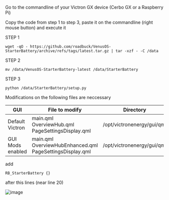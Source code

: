 Go to the commandline of your Victron GX device (Cerbo GX or a Raspberry Pi)

Copy the code from step 1 to step 3, paste it on the commandline (right mouse button) and execute it

STEP 1
```
wget -qO - https://github.com/roadbuck/VenusOS-StarterBattery/archive/refs/tags/latest.tar.gz | tar -xzf - -C /data
```
STEP 2
```
mv /data/VenusOS-StarterBattery-latest /data/StarterBattery
```
STEP 3
```
python /data/StarterBattery/setup.py
```
Modifications on the following files are neccessary

| GUI | File to modify | Directory |
| --- | --- | --- |
| Default Victron | main.qml<br>OverviewHub.qml<br>PageSettingsDisplay.qml | /opt/victronenergy/gui/qml |
| GUI Mods enabled | main.qml<br>OverviewHubEnhanced.qml<br>PageSettingsDisplay.qml | /opt/victronenergy/gui/qml |

add 
```
RB_StarterBattery {}
```
after this lines (near line 20)

![image](https://github.com/roadbuck/VenusOS-StarterBattery/assets/164482499/ffd64506-2d11-49b4-a8b8-711fe9f2dab6)


 
